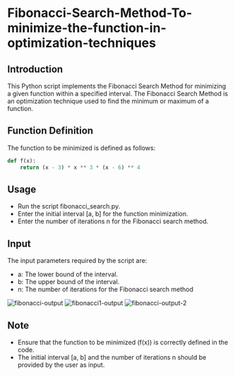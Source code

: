 # Fibonacci-Search-Method-To-minimize-the-function-in-optimization-techniques


## Introduction
This Python script implements the Fibonacci Search Method for minimizing a given function within a specified interval. The Fibonacci Search Method is an optimization technique used to find the minimum or maximum of a function.

## Function Definition
The function to be minimized is defined as follows:
```python
def f(x):
    return (x - 3) * x ** 3 * (x - 6) ** 4
```
## Usage
- Run the script fibonacci_search.py.
- Enter the initial interval [a, b] for the function minimization.
- Enter the number of iterations n for the Fibonacci search method.
 
## Input
The input parameters required by the script are:

- a: The lower bound of the interval.
- b: The upper bound of the interval.
- n: The number of iterations for the Fibonacci search method
  
![fibonacci-output](https://github.com/Likithasowji-500k/Fibonacci-Search-Method-To-minimize-the-function-in-optimization-techniques/assets/121708442/0784d512-3a73-4ecb-9257-8105f0ccb0fd)
![fibonacci1-output](https://github.com/Likithasowji-500k/Fibonacci-Search-Method-To-minimize-the-function-in-optimization-techniques/assets/121708442/94e45c61-338e-41f2-a1c3-f42c9fe82099)
![fibonacci-output-2](https://github.com/Likithasowji-500k/Fibonacci-Search-Method-To-minimize-the-function-in-optimization-techniques/assets/121708442/09c4464b-3abc-431f-93b0-6c74e5ef8330)

## Note
- Ensure that the function to be minimized (f(x)) is correctly defined in the code.
- The initial interval [a, b] and the number of iterations n should be provided by the user as input.
